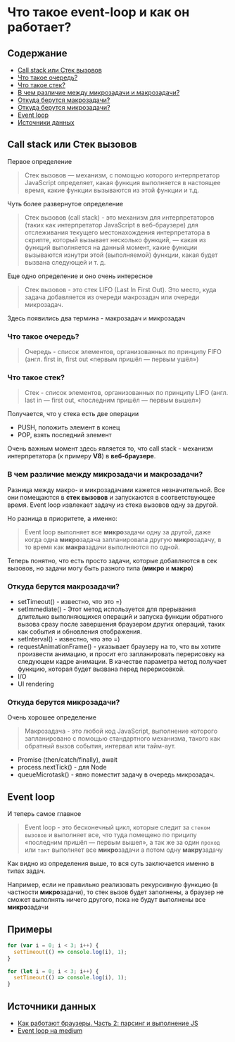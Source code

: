 
# Что такое event-loop и как он работает?

## Содержание

- [Call stack или Стек вызовов](#call-stack-или-стек-вызовов)
- [Что такое очередь?](#что-такое-очередь)
- [Что такое стек?](#что-такое-стек)
- [В чем различие между микрозадачи и макрозадачи?](#в-чем-различие-между-микрозадачи-и-макрозадачи)
- [Откуда берутся макрозадачи?](#откуда-берутся-макрозадачи)
- [Откуда берутся микрозадачи?](#откуда-берутся-микрозадачи)
- [Event loop](#event-loop)
- [Источники данных](#источники-данных)

## Call stack или Стек вызовов

Первое определение

> Стек вызовов — механизм, с помощью которого интерпретатор JavaScript определяет, какая функция выполняется в настоящее время, какие функции вызываются из этой функции и т.д.

Чуть более развернутое определение

> Стек вызовов (call stack) - это механизм для интерпретаторов (таких как интерпретатор JavaScript в веб-браузере) для отслеживания текущего местонахождения интерпретатора в скрипте, который вызывает несколько функций, — какая из функций выполняется на данный момент, какие функции вызываются изнутри этой (выполняемой) функции, какая будет вызвана следующей и т. д.

Еще одно определение и оно очень интересное

> Стек вызовов - это стек LIFO (Last In First Out). Это место, куда задача добавляется из очереди макрозадач или очереди микрозадач.

Здесь появились два термина - макрозадач и микрозадач

### Что такое очередь?

> Очередь - список элементов, организованных по принципу FIFO (англ. first in, first out «первым пришёл — первым ушёл») 

### Что такое стек?

> Стек - список элементов, организованных по принципу LIFO (англ. last in — first out, «последним пришёл — первым вышел»)

Получается, что у стека есть две операции

- PUSH, положить элемент в конец
- POP, взять последний элемент

Очень важным момент здесь является то, что call stack - механизм интерпретатора (к примеру **V8**) в **веб-браузере**.

### В чем различие между микрозадачи и макрозадачи?

Разница между макро- и микрозадачами кажется незначительной. Все они помещаются в **стек вызовов** и запускаются в соответствующее время. Event loop извлекает задачу из стека вызовов одну за другой.

Но разница в приоритете, а именно:

> Event loop выполняет все **микро**задачи одну за другой, даже когда одна **микро**задача запланировала другую **микро**задачу, в то время как **макра**задачи выполняются по одной.

Теперь понятно, что есть просто задачи, которые добавляются в сек вызовов, но задачи могу быть разного типа (**микро** и **макро**)

### Откуда берутся макрозадачи?

- setTimeout() - известно, что это =)
- setImmediate() - Этот метод используется для прерывания длительно выполняющихся операций и запуска функции обратного вызова сразу после завершения браузером других операций, таких как события и обновления отображения.
- setInterval() - известно, что это =)
- requestAnimationFrame() - указывает браузеру на то, что вы хотите произвести анимацию, и просит его запланировать перерисовку на следующем кадре анимации. В качестве параметра метод получает функцию, которая будет вызвана перед перерисовкой.
- I/O
- UI rendering

### Откуда берутся микрозадачи?

Очень хорошее определение

> Макрозадача - это любой код JavaScript, выполнение которого запланировано с помощью стандартного механизма, такого как обратный вызов события, интервал или тайм-аут.

- Promise (then/catch/finally), await
- process.nextTick() - для Node
- queueMicrotask() - явно поместит задачу в очередь микрозадач.

## Event loop

И теперь самое главное

> Event loop - это бесконечный цикл, которые следит за `стеком вызовов` и выполняет все, что туда помещено по приципу «последним пришёл — первым вышел», а так же за один `проход` или `такт` выполняет все **микро**задачи а потом одну **макру**задачу

Как видно из определения выше, то вся суть заключается именно в типах задач.

Например, если не правильно реализовать рекурсивную функцию (в частности **микро**задачи), то стек вызов будет заполнены, а браузер не сможет выполнять ничего другого, пока не будут выполнены все **микро**задачи

## Примеры

```js
for (var i = 0; i < 3; i++) {
  setTimeout(() => console.log(i), 1);
}

for (let i = 0; i < 3; i++) {
  setTimeout(() => console.log(i), 1);
}
```

## Источники данных

- [Как работают браузеры. Часть 2: парсинг и выполнение JS](https://habr.com/ru/company/kts/blog/678034/)
- [Event loop на medium](https://medium.com/globant/what-are-micro-tasks-and-macro-tasks-in-the-event-loop-29bc0abdd445)